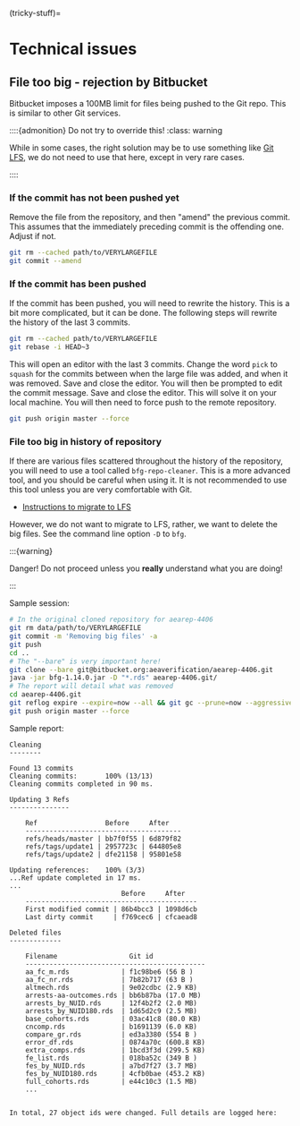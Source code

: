 (tricky-stuff)=
# Technical issues

## File too big - rejection by Bitbucket

Bitbucket imposes a 100MB limit for files being pushed to the Git repo. This is similar to other Git services.

::::{admonition} Do not try to override this!
:class: warning

While in some cases, the right solution may be to use something like [Git LFS](https://support.atlassian.com/bitbucket-cloud/docs/manage-large-files-with-git-large-file-storage-lfs/), we do not need to use that here, except in very rare cases.

::::

### If the commit has not been pushed yet

Remove the file from the repository, and then "amend" the previous commit. This assumes that the immediately preceding commit is the offending one. Adjust if not.

```bash
git rm --cached path/to/VERYLARGEFILE
git commit --amend
```

### If the commit has been pushed

If the commit has been pushed, you will need to rewrite the history. This is a bit more complicated, but it can be done. The following steps will rewrite the history of the last 3 commits.

```bash
git rm --cached path/to/VERYLARGEFILE
git rebase -i HEAD~3
```

This will open an editor with the last 3 commits. Change the word `pick` to `squash` for the commits between when the large file was added, and when it was removed. Save and close the editor. You will then be prompted to edit the commit message. Save and close the editor. This will solve it on your local machine. You will then need to force push to the remote repository.

```bash
git push origin master --force
```

### File too big in history of repository

If there are various files scattered throughout the history of the repository, you will need to use a tool called `bfg-repo-cleaner`. This is a more advanced tool, and you should be careful when using it. It is not recommended to use this tool unless you are very comfortable with Git.

- [Instructions to migrate to LFS](https://support.atlassian.com/bitbucket-cloud/docs/use-bfg-to-migrate-a-repo-to-git-lfs/)

However, we do not want to migrate to LFS, rather, we want to delete the big files. See the command line option `-D` to `bfg`. 

:::{warning}

Danger! Do not proceed unless you **really** understand what you are doing!

:::

Sample session:

```bash
# In the original cloned repository for aearep-4406
git rm data/path/to/VERYLARGEFILE
git commit -m 'Removing big files' -a
git push
cd ..
# The "--bare" is very important here!
git clone --bare git@bitbucket.org:aeaverification/aearep-4406.git
java -jar bfg-1.14.0.jar -D "*.rds" aearep-4406.git/
# The report will detail what was removed
cd aearep-4406.git
git reflog expire --expire=now --all && git gc --prune=now --aggressive
git push origin master --force
```

Sample report:

```
Cleaning
--------

Found 13 commits
Cleaning commits:       100% (13/13)
Cleaning commits completed in 90 ms.

Updating 3 Refs
---------------

	Ref                 Before     After   
	---------------------------------------
	refs/heads/master | bb7f0f55 | 6d879f82
	refs/tags/update1 | 2957723c | 644805e8
	refs/tags/update2 | dfe21158 | 95801e58

Updating references:    100% (3/3)
...Ref update completed in 17 ms.
...
	                        Before     After   
	-------------------------------------------
	First modified commit | 86b4bcc3 | 1098d6cb
	Last dirty commit     | f769cec6 | cfcaead8

Deleted files
-------------

	Filename                  Git id             
	---------------------------------------------
	aa_fc_m.rds             | f1c98be6 (56 B )   
	aa_fc_nr.rds            | 7b82b717 (63 B )   
	altmech.rds             | 9e02cdbc (2.9 KB)  
	arrests-aa-outcomes.rds | bb6b87ba (17.0 MB) 
	arrests_by_NUID.rds     | 12f4b2f2 (2.0 MB)  
	arrests_by_NUID180.rds  | 1d65d2c9 (2.5 MB)  
	base_cohorts.rds        | 03ac41c8 (80.0 KB) 
	cncomp.rds              | b1691139 (6.0 KB)  
	compare_gr.rds          | ed3a3380 (554 B )  
	error_df.rds            | 0874a70c (600.8 KB)
	extra_comps.rds         | 1bcd3f3d (299.5 KB)
	fe_list.rds             | 018ba52c (349 B )  
	fes_by_NUID.rds         | a7bd7f27 (3.7 MB)  
	fes_by_NUID180.rds      | 4cfb0bae (453.2 KB)
	full_cohorts.rds        | e44c10c3 (1.5 MB)  
	...


In total, 27 object ids were changed. Full details are logged here:
```

